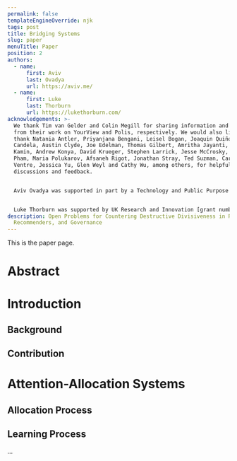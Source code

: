 ```yaml
---
permalink: false
templateEngineOverride: njk
tags: post
title: Bridging Systems
slug: paper
menuTitle: Paper
position: 2
authors:
  - name:
      first: Aviv
      last: Ovadya
      url: https://aviv.me/
  - name:
      first: Luke
      last: Thorburn
      url: https://lukethorburn.com/
acknowledgements: >-
  We thank Tim van Gelder and Colin Megill for sharing information and insights
  from their work on YourView and Polis, respectively. We would also like to
  thank Natania Antler, Priyanjana Bengani, Leisel Bogan, Joaquin Quiñonero
  Candela, Austin Clyde, Joe Edelman, Thomas Gilbert, Amritha Jayanti, Julia
  Kamin, Andrew Konya, David Krueger, Stephen Larrick, Jesse McCrosky, Kathy
  Pham, Maria Polukarov, Afsaneh Rigot, Jonathan Stray, Ted Suzman, Carmine
  Ventre, Jessica Yu, Glen Weyl and Cathy Wu, among others, for helpful
  discussions and feedback.


  Aviv Ovadya was supported in part by a Technology and Public Purpose Fellowship at the Belfer Center for Science and International Affairs, Harvard Kennedy School.


  Luke Thorburn was supported by UK Research and Innovation [grant number EP/S023356/1], in the UKRI Centre for Doctoral Training in Safe and Trusted Artificial Intelligence ([safeandtrustedai.org](https://safeandtrustedai.org)), King's College London.
description: Open Problems for Countering Destructive Divisiveness in Ranking,
  Recommenders, and Governance
---
```


This is the paper page.

# Abstract

# Introduction

## Background

## Contribution

# Attention-Allocation Systems

## Allocation Process

## Learning Process

...